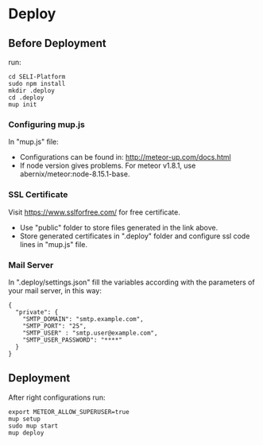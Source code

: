 # Deploy


## Before Deployment

run: 

```
cd SELI-Platform
sudo npm install
mkdir .deploy
cd .deploy
mup init
```

### Configuring mup.js

In "mup.js" file:

- Configurations can be found in: http://meteor-up.com/docs.html 
- If node version gives problems. For meteor v1.8.1, use abernix/meteor:node-8.15.1-base.

### SSL Certificate

Visit https://www.sslforfree.com/ for free certificate.

- Use "public" folder to store files generated in the link above.
- Store generated certificates in ".deploy" folder and configure ssl code lines in "mup.js" file.

### Mail Server

In ".deploy/settings.json" fill the variables according with the parameters of your mail server, in this way:

```
{
  "private": {
    "SMTP_DOMAIN": "smtp.example.com",
    "SMTP_PORT": "25",
    "SMTP_USER" : "smtp.user@example.com",
    "SMTP_USER_PASSWORD": "****"
  }
}
```

## Deployment

After right configurations run:

```
export METEOR_ALLOW_SUPERUSER=true
mup setup
sudo mup start
mup deploy
```

